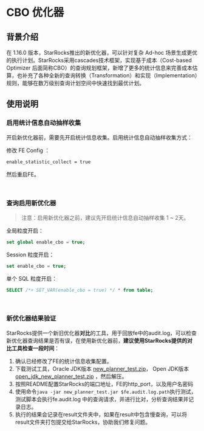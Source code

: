 
# CBO 优化器

## 背景介绍

在 1.16.0 版本，StarRocks推出的新优化器，可以针对复杂 Ad-hoc 场景生成更优的执行计划。StarRocks采用cascades技术框架，实现基于成本（Cost-based Optimizer 后面简称CBO）的查询规划框架，新增了更多的统计信息来完善成本估算，也补充了各种全新的查询转换（Transformation）和实现（Implementation）规则，能够在数万级别查询计划空间中快速找到最优计划。

## 使用说明

### 启用统计信息自动抽样收集

开启新优化器前，需要先开启统计信息收集。启用统计信息自动抽样收集方式：

修改 FE Config ：

~~~Apache
enable_statistic_collect = true
~~~

然后重启FE。

<br/>

### 查询启用新优化器

> 注意：启用新优化器之前，建议先开启统计信息自动抽样收集 1 ~ 2天。

全局粒度开启：

~~~SQL
set global enable_cbo = true;
~~~

Session 粒度开启：

~~~SQL
set enable_cbo = true;

~~~

单个 SQL 粒度开启：

~~~SQL
SELECT /*+ SET_VAR(enable_cbo = true) */ * from table;
~~~

<br/>

### 新优化器结果验证

StarRocks提供一个新旧优化器**对比**的工具，用于回放fe中的audit.log，可以检查新优化器查询结果是否有误，在使用新优化器前，**建议使用StarRocks提供的对比工具检查一段时间**：

1. 确认已经修改了FE的统计信息收集配置。
2. 下载测试工具，Oracle JDK版本 [new\_planner\_test.zip](http://starrocks-public.oss-cn-zhangjiakou.aliyuncs.com/new_planner_test.zip)， Open JDK版本 [open\_jdk\_new\_planner\_test.zip](http://starrocks-public.oss-cn-zhangjiakou.aliyuncs.com/open_jdk_new_planner_test.zip) ，然后解压。
3. 按照README配置StarRocks的端口地址，FE的http_port，以及用户名密码
4. 使用命令`java -jar new_planner_test.jar $fe.audit.log.path`执行测试，测试脚本会执行fe.audit.log 中的查询请求，并进行比对，分析查询结果并记录日志。
5. 执行的结果会记录在result文件夹中，如果在result中包含慢查询，可以将result文件夹打包提交给StarRocks，协助我们修复问题。
